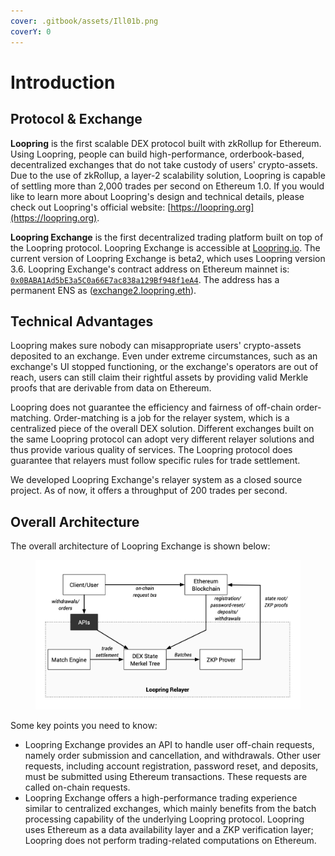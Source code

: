 ```yaml
---
cover: .gitbook/assets/Ill01b.png
coverY: 0
---
```


# Introduction

## Protocol & Exchange

**Loopring** is the first scalable DEX protocol built with zkRollup for Ethereum. Using Loopring, people can build high-performance, orderbook-based, decentralized exchanges that do not take custody of users' crypto-assets. Due to the use of zkRollup, a layer-2 scalability solution, Loopring is capable of settling more than 2,000 trades per second on Ethereum 1.0. If you would like to learn more about Loopring's design and technical details, please check out Loopring's official website: [https://loopring.org](https://loopring.org).

**Loopring Exchange** is the first decentralized trading platform built on top of the Loopring protocol. Loopring Exchange is accessible at [Loopring.io](https://loopring.io). The current version of Loopring Exchange is beta2, which uses Loopring version 3.6. Loopring Exchange's contract address on Ethereum mainnet is: [`0x0BABA1Ad5bE3a5C0a66E7ac838a129Bf948f1eA4`](https://etherscan.io/address/exchange2.loopring.eth). The address has a permanent ENS as ([exchange2.loopring.eth](https://etherscan.io/address/exchange2.loopring.eth)).

## Technical Advantages

Loopring makes sure nobody can misappropriate users' crypto-assets deposited to an exchange. Even under extreme circumstances, such as an exchange's UI stopped functioning, or the exchange's operators are out of reach, users can still claim their rightful assets by providing valid Merkle proofs that are derivable from data on Ethereum.

Loopring does not guarantee the efficiency and fairness of off-chain order-matching. Order-matching is a job for the relayer system, which is a centralized piece of the overall DEX solution. Different exchanges built on the same Loopring protocol can adopt very different relayer solutions and thus provide various quality of services. The Loopring protocol does guarantee that relayers must follow specific rules for trade settlement.

We developed Loopring Exchange's relayer system as a closed source project. As of now, it offers a throughput of 200 trades per second.

## Overall Architecture

The overall architecture of Loopring Exchange is shown below:

<figure><img src=".gitbook/assets/image (1).png" alt=""><figcaption></figcaption></figure>

Some key points you need to know:

* Loopring Exchange provides an API to handle user off-chain requests, namely order submission and cancellation, and withdrawals. Other user requests, including account registration, password reset, and deposits, must be submitted using Ethereum transactions. These requests are called on-chain requests.
* Loopring Exchange offers a high-performance trading experience similar to centralized exchanges, which mainly benefits from the batch processing capability of the underlying Loopring protocol. Loopring uses Ethereum as a data availability layer and a ZKP verification layer; Loopring does not perform trading-related computations on Ethereum.
